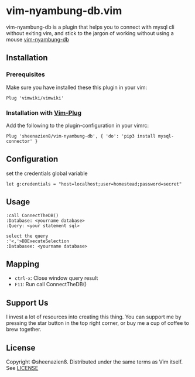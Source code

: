 # vim-nyambung-db.vim
vim-nyambung-db is a plugin that helps you to connect with mysql cli without exiting vim, and stick to the jargon of working without using a mouse
[vim-nyambung-db](doc/vim-tutorial-2021-07-12_17.35.42.gif)

## Installation
### Prerequisites
Make sure you have installed these this plugin in your vim:
```vim
Plug 'vimwiki/vimwiki'
```
### Installation with [Vim-Plug](https://github.com/junegunn/vim-plug)
Add the following to the plugin-configuration in your vimrc:
```vim
Plug 'sheenazien8/vim-nyambung-db', { 'do': 'pip3 install mysql-connector' }
```

## Configuration
set the credentials global variable
```vim
let g:credentials = "host=localhost;user=homestead;password=secret"
```

## Usage
```vim
:call ConnectTheDB()
:Database: <yourname database>
:Query: <your statement sql>

select the query
:'<,'>DBExecuteSelection
:Databasee: <yourname database>
```

## Mapping
* `ctrl-x`: Close window query result
* `F11`: Run call ConnectTheDB()

## Support Us
I invest a lot of resources into creating this thing. You can support me by pressing the star button in the top right corner, or buy me a cup of coffee to brew together.

## License
Copyright ©sheenazien8. Distributed under the same terms as Vim itself.
See [LICENSE](LICENSE)
